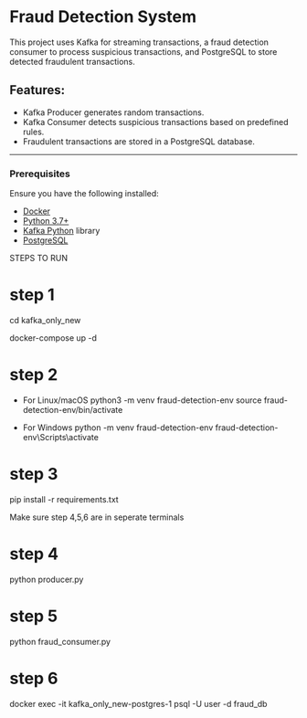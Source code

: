 # Fraud Detection System

This project uses Kafka for streaming transactions, a fraud detection consumer to process suspicious transactions, and PostgreSQL to store detected fraudulent transactions.

## Features:
- Kafka Producer generates random transactions.
- Kafka Consumer detects suspicious transactions based on predefined rules.
- Fraudulent transactions are stored in a PostgreSQL database.
  
---

### Prerequisites

Ensure you have the following installed:
- [Docker](https://docs.docker.com/get-docker/)
- [Python 3.7+](https://www.python.org/downloads/)
- [Kafka Python](https://kafka-python.readthedocs.io/en/master/) library
- [PostgreSQL](https://www.postgresql.org/download/)

STEPS TO RUN
# step 1
cd kafka_only_new

docker-compose up -d
# step 2
- For Linux/macOS
python3 -m venv fraud-detection-env
source fraud-detection-env/bin/activate

- For Windows
python -m venv fraud-detection-env
fraud-detection-env\Scripts\activate

# step 3
pip install -r requirements.txt

Make sure step 4,5,6 are in seperate terminals

# step 4
python producer.py

# step 5
python fraud_consumer.py

# step 6
docker exec -it kafka_only_new-postgres-1 psql -U user -d fraud_db

```



